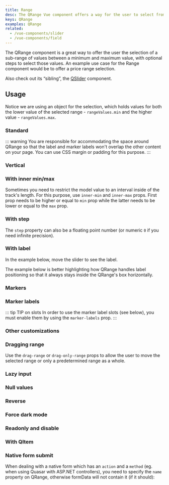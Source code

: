 ```yaml
---
title: Range
desc: The QRange Vue component offers a way for the user to select from a sub-range of values between a maximum and maximum value, with optional steps.
keys: QRange
examples: QRange
related:
  - /vue-components/slider
  - /vue-components/field
---
```

The QRange component is a great way to offer the user the selection of a sub-range of values between a minimum and maximum value, with optional steps to select those values. An example use case for the Range component would be to offer a price range selection.

Also check out its “sibling”, the [QSlider](/vue-components/slider) component.

<DocApi file="QRange" />

## Usage

Notice we are using an object for the selection, which holds values for both the lower value of the selected range - `rangeValues.min` and the higher value - `rangeValues.max`.

### Standard

::: warning
You are responsible for accommodating the space around QRange so that the label and marker labels won't overlap the other content on your page. You can use CSS margin or padding for this purpose.
:::

<DocExample title="Standard" file="Standard" />

### Vertical

<DocExample title="Vertical orientation" file="Vertical" />

### With inner min/max <q-badge label="v2.4+" />

Sometimes you need to restrict the model value to an interval inside of the track's length. For this purpose, use `inner-min` and `inner-max` props. First prop needs to be higher or equal to `min` prop while the latter needs to be lower or equal to the `max` prop.

<DocExample title="Inner min/max" file="InnerMinMax" />

### With step

<DocExample title="With Step" file="Step" />

The `step` property can also be a floating point number (or numeric `0` if you need infinite precision).

<DocExample title="Floating point" file="FloatingPoint" />

<DocExample title="Snaps to steps" file="Snap" />

### With label

In the example below, move the slider to see the label.

<DocExample title="With label" file="Label" />

<DocExample title="Always display label" file="LabelAlways" />

<DocExample title="Custom label values" file="LabelValue" />

The example below is better highlighting how QRange handles label positioning so that it always stays inside the QRange's box horizontally.

<DocExample title="Long label" file="LabelLong" />

### Markers

<DocExample title="Markers" file="Markers" />

### Marker labels <q-badge label="v2.4+" />

<DocExample title="Marker labels" file="MarkerLabels" />

::: tip TIP on slots
In order to use the marker label slots (see below), you must enable them by using the `marker-labels` prop.
:::

<DocExample title="Marker label slots" file="MarkerLabelSlots" />

### Other customizations <q-badge label="v2.4+" />

<DocExample title="Color customizations" file="RangeColoring" />

<DocExample title="Hide selection bar" file="NoSelection" />

<DocExample title="Custom track images" file="TrackImages" />

<DocExample title="Track & thumb size" file="RangeSizes" />

### Dragging range

Use the `drag-range` or `drag-only-range` props to allow the user to move the selected range or only a predetermined range as a whole.

<DocExample title="Drag range" file="Drag" />

<DocExample title="Drag range + snap to step" file="DragSnap" />

<DocExample title="Drag only range (fixed interval)" file="DragOnly" />

### Lazy input

<DocExample title="Lazy input" file="Lazy" />

### Null values

<DocExample title="Null values" file="Null" />

### Reverse

<DocExample title="In reverse" file="Reverse" />

### Force dark mode

<DocExample title="Force dark mode" file="Dark" />

### Readonly and disable

<DocExample title="Readonly" file="Readonly" />

<DocExample title="Disable" file="Disable" />

### With QItem

<DocExample title="With QItem" file="List" />

### Native form submit

When dealing with a native form which has an `action` and a `method` (eg. when using Quasar with ASP.NET controllers), you need to specify the `name` property on QRange, otherwise formData will not contain it (if it should):

<DocExample title="Native form" file="NativeForm" />
